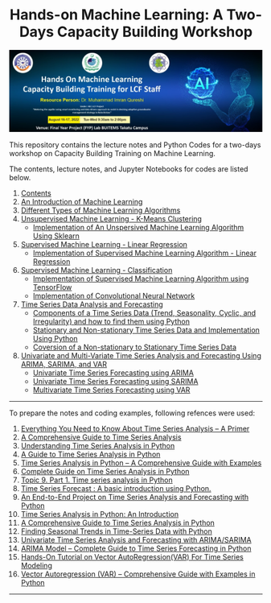 <h1 align="center" >  Hands-on Machine Learning: A Two-Days Capacity Building Workshop </h1>

<p align="center">
    <img src="Image.jpg">
</p>


This repository contains the lecture notes and Python Codes for a two-days workshop on Capacity Building Training on Machine Learning.

The contents, lecture notes, and Jupyter Notebooks for codes are listed below.

1. [Contents](https://github.com/ImranNust/TwoDaysMLCapacityBuildingWorkshop.git)
2. [An Introduction of Machine Learning](https://github.com/ImranNust/TwoDaysMLCapacityBuildingWorkshop/blob/main/Presentation2_IntroductionToML.mp4)
3. [Different Types of Machine Learning Algorithms](https://github.com/ImranNust/TwoDaysMLCapacityBuildingWorkshop/blob/main/Presentation3_TypesOfML.mp4)
4. [Unsupervised Machine Learning - K-Means Clustering](https://github.com/ImranNust/TwoDaysMLCapacityBuildingWorkshop/blob/main/Presentation4_k_meansClustering.mp4)
    - [Implementation of An Unspersived Machine Learning Algorithm Using Sklearn](https://github.com/ImranNust/TwoDaysMLCapacityBuildingWorkshop/blob/main/K_meansClustering.ipynb)
5. [Supervised Machine Learning - Linear Regression](https://github.com/ImranNust/TwoDaysMLCapacityBuildingWorkshop/blob/main/Presentation5_LinearRegression.mp4)
    - [Implementation of Supervised Machine Learning Algorithm - Linear Regression](https://github.com/ImranNust/TwoDaysMLCapacityBuildingWorkshop/blob/main/LinearRegression.ipynb)
6. [Supervised Machine Learning - Classification](https://github.com/ImranNust/TwoDaysMLCapacityBuildingWorkshop/blob/main/Presentation6_ImageClassification.mp4)
    - [Implementation of Supervised Machine Learning Algorithm using TensorFlow](https://github.com/ImranNust/TwoDaysMLCapacityBuildingWorkshop/blob/main/MNISTClassificationUsing.ipynb)
    - [Implementation of Convolutional Neural Network](https://github.com/ImranNust/TwoDaysMLCapacityBuildingWorkshop/blob/main/MNISTClassificationUsing.ipynb)
7. [Time Series Data Analysis and Forecasting](https://github.com/ImranNust/TwoDaysMLCapacityBuildingWorkshop/blob/main/Presentation7_TimeSeriesData.mp4)
    - [Components of a Time Series Data (Trend, Seasonality, Cyclic, and Irregularity) and how to find them using Python](https://github.com/ImranNust/TwoDaysMLCapacityBuildingWorkshop/blob/main/ComponentsOfTimeSeriesAnalysis.ipynb)
    - [Stationary and Non-stationary Time Series Data and Implementation Using Python](https://github.com/ImranNust/TwoDaysMLCapacityBuildingWorkshop/blob/main/StationaryNonStationaryCheck.ipynb)
    - [Coversion of a Non-stationary to Stationary Time Series Data](https://github.com/ImranNust/TwoDaysMLCapacityBuildingWorkshop/blob/main/ConversionStationaryNonStationary.ipynb)
8. [Univariate and Multi-Variate Time Series Analysis and Forecasting Using ARIMA, SARIMA, and VAR](https://github.com/ImranNust/TwoDaysMLCapacityBuildingWorkshop/blob/main/Presentation8_UnivariateTimeSeriesForecasting%20%20.pptx)
    - [Univariate Time Series Forecasting using ARIMA](https://github.com/ImranNust/TwoDaysMLCapacityBuildingWorkshop/blob/main/ARIMA.ipynb)
    - [Univariate Time Series Forecasting using SARIMA](https://github.com/ImranNust/TwoDaysMLCapacityBuildingWorkshop/blob/main/ARIMA.ipynb)
    - [Multivariate Time Series Forecasting using VAR](https://github.com/ImranNust/TwoDaysMLCapacityBuildingWorkshop/blob/main/VAR.ipynb)


<hr></hr>

To prepare the notes and coding examples, following refences were used:

1. [Everything You Need to Know About Time Series Analysis – A Primer](https://www.expressanalytics.com/blog/time-series-analysis/)
2. [A Comprehensive Guide to Time Series Analysis](https://www.analyticsvidhya.com/blog/2021/10/a-comprehensive-guide-to-time-series-analysis/)
3. [Understanding Time Series Analysis in Python](https://www.simplilearn.com/tutorials/python-tutorial/time-series-analysis-in-python)
4. [A Guide to Time Series Analysis in Python](https://builtin.com/data-science/time-series-python)
5. [Time Series Analysis in Python – A Comprehensive Guide with Examples](https://www.machinelearningplus.com/time-series/time-series-analysis-python/)
6. [Complete Guide on Time Series Analysis in Python](https://www.kaggle.com/code/prashant111/complete-guide-on-time-series-analysis-in-python/notebook)
7. [Topic 9. Part 1. Time series analysis in Python](https://www.kaggle.com/code/kashnitsky/topic-9-part-1-time-series-analysis-in-python)
8. [Time Series Forecast : A basic introduction using Python.](https://medium.com/@stallonejacob/time-series-forecast-a-basic-introduction-using-python-414fcb963000)
9. [An End-to-End Project on Time Series Analysis and Forecasting with Python](https://towardsdatascience.com/an-end-to-end-project-on-time-series-analysis-and-forecasting-with-python-4835e6bf050b)
10. [Time Series Analysis in Python: An Introduction](https://towardsdatascience.com/time-series-analysis-in-python-an-introduction-70d5a5b1d52a)
11. [A Comprehensive Guide to Time Series Analysis in Python](https://www.turing.com/kb/comprehensive-guide-to-time-series-analysis-in-Python)
12. [Finding Seasonal Trends in Time-Series Data with Python](https://towardsdatascience.com/finding-seasonal-trends-in-time-series-data-with-python-ce10c37aa861)
13. [Univariate Time Series Analysis and Forecasting with ARIMA/SARIMA](https://www.section.io/engineering-education/univariate-time-series-analysis-with-arima-in-python/)
14. [ARIMA Model – Complete Guide to Time Series Forecasting in Python](https://www.machinelearningplus.com/time-series/arima-model-time-series-forecasting-python/)
15. [Hands-On Tutorial on Vector AutoRegression(VAR) For Time Series Modeling](https://analyticsindiamag.com/hands-on-tutorial-on-vector-autoregressionvar-for-time-series-modeling/)
16. [Vector Autoregression (VAR) – Comprehensive Guide with Examples in Python](https://www.machinelearningplus.com/time-series/vector-autoregression-examples-python/)

<hr></hr>

